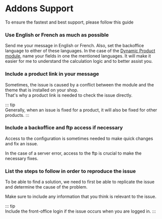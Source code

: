 # Addons Support

To ensure the fastest and best support, please follow this guide

### Use English or French as much as possible

Send me your message in English or French. Also, set the backoffice language to either of these languages.
In the case of the [Dynamic Product module](/dynamicproduct/), name your fields in one the mentioned languages. It will
make it easier for me to understand the calculation logic and to better assist you.

### Include a product link in your message

Sometimes, the issue is caused by a conflict between the module and the theme that is installed on your shop.  
That's why a product link is needed to check the issue directly.

::: tip  
Generally, when an issue is fixed for a product, it will also be fixed for other products.
:::

### Include a backoffice and ftp access if necessary

Access to the configuration is sometimes needed to make quick changes and fix an issue.

In the case of a server error, access to the ftp is crucial to make the necessary fixes.

### List the steps to follow in order to reproduce the issue

To be able to find a solution, we need to first be able to replicate the issue and determine the cause of the problem.

Make sure to include any information that you think is relevant to the issue.

::: tip  
Include the front-office login if the issue occurs when you are logged in.
:::
